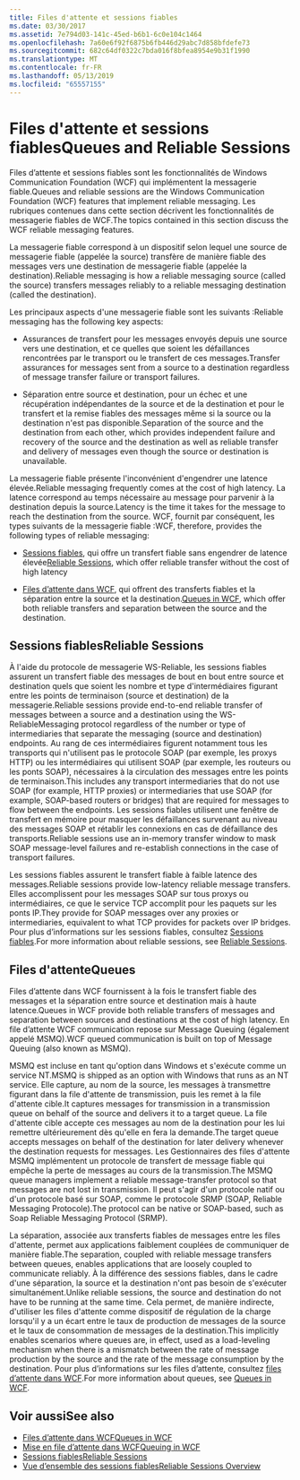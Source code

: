 ```yaml
---
title: Files d'attente et sessions fiables
ms.date: 03/30/2017
ms.assetid: 7e794d03-141c-45ed-b6b1-6c0e104c1464
ms.openlocfilehash: 7a60e6f92f6875b6fb446d29abc7d858bfdefe73
ms.sourcegitcommit: 682c64df0322c7bda016f8bfea8954e9b31f1990
ms.translationtype: MT
ms.contentlocale: fr-FR
ms.lasthandoff: 05/13/2019
ms.locfileid: "65557155"
---
```

# <a name="queues-and-reliable-sessions"></a><span data-ttu-id="5a753-102">Files d'attente et sessions fiables</span><span class="sxs-lookup"><span data-stu-id="5a753-102">Queues and Reliable Sessions</span></span>
<span data-ttu-id="5a753-103">Files d’attente et sessions fiables sont les fonctionnalités de Windows Communication Foundation (WCF) qui implémentent la messagerie fiable.</span><span class="sxs-lookup"><span data-stu-id="5a753-103">Queues and reliable sessions are the Windows Communication Foundation (WCF) features that implement reliable messaging.</span></span> <span data-ttu-id="5a753-104">Les rubriques contenues dans cette section décrivent les fonctionnalités de messagerie fiables de WCF.</span><span class="sxs-lookup"><span data-stu-id="5a753-104">The topics contained in this section discuss the WCF reliable messaging features.</span></span>  
  
 <span data-ttu-id="5a753-105">La messagerie fiable correspond à un dispositif selon lequel une source de messagerie fiable (appelée la source) transfère de manière fiable des messages vers une destination de messagerie fiable (appelée la destination).</span><span class="sxs-lookup"><span data-stu-id="5a753-105">Reliable messaging is how a reliable messaging source (called the source) transfers messages reliably to a reliable messaging destination (called the destination).</span></span>  
  
 <span data-ttu-id="5a753-106">Les principaux aspects d'une messagerie fiable sont les suivants :</span><span class="sxs-lookup"><span data-stu-id="5a753-106">Reliable messaging has the following key aspects:</span></span>  
  
- <span data-ttu-id="5a753-107">Assurances de transfert pour les messages envoyés depuis une source vers une destination, et ce quelles que soient les défaillances rencontrées par le transport ou le transfert de ces messages.</span><span class="sxs-lookup"><span data-stu-id="5a753-107">Transfer assurances for messages sent from a source to a destination regardless of message transfer failure or transport failures.</span></span>  
  
- <span data-ttu-id="5a753-108">Séparation entre source et destination, pour un échec et une récupération indépendantes de la source et de la destination et pour le transfert et la remise fiables des messages même si la source ou la destination n'est pas disponible.</span><span class="sxs-lookup"><span data-stu-id="5a753-108">Separation of the source and the destination from each other, which provides independent failure and recovery of the source and the destination as well as reliable transfer and delivery of messages even though the source or destination is unavailable.</span></span>  
  
 <span data-ttu-id="5a753-109">La messagerie fiable présente l'inconvénient d'engendrer une latence élevée.</span><span class="sxs-lookup"><span data-stu-id="5a753-109">Reliable messaging frequently comes at the cost of high latency.</span></span> <span data-ttu-id="5a753-110">La latence correspond au temps nécessaire au message pour parvenir à la destination depuis la source.</span><span class="sxs-lookup"><span data-stu-id="5a753-110">Latency is the time it takes for the message to reach the destination from the source.</span></span> <span data-ttu-id="5a753-111">WCF, fournit par conséquent, les types suivants de la messagerie fiable :</span><span class="sxs-lookup"><span data-stu-id="5a753-111">WCF, therefore, provides the following types of reliable messaging:</span></span>  
  
- <span data-ttu-id="5a753-112">[Sessions fiables](../../../../docs/framework/wcf/feature-details/reliable-sessions.md), qui offre un transfert fiable sans engendrer de latence élevée</span><span class="sxs-lookup"><span data-stu-id="5a753-112">[Reliable Sessions](../../../../docs/framework/wcf/feature-details/reliable-sessions.md), which offer reliable transfer without the cost of high latency</span></span>  
  
- <span data-ttu-id="5a753-113">[Files d’attente dans WCF](../../../../docs/framework/wcf/feature-details/queues-in-wcf.md), qui offrent des transferts fiables et la séparation entre la source et la destination.</span><span class="sxs-lookup"><span data-stu-id="5a753-113">[Queues in WCF](../../../../docs/framework/wcf/feature-details/queues-in-wcf.md), which offer both reliable transfers and separation between the source and the destination.</span></span>  
  
## <a name="reliable-sessions"></a><span data-ttu-id="5a753-114">Sessions fiables</span><span class="sxs-lookup"><span data-stu-id="5a753-114">Reliable Sessions</span></span>  
 <span data-ttu-id="5a753-115">À l'aide du protocole de messagerie WS-Reliable, les sessions fiables assurent un transfert fiable des messages de bout en bout entre source et destination quels que soient les nombre et type d'intermédiaires figurant entre les points de terminaison (source et destination) de la messagerie.</span><span class="sxs-lookup"><span data-stu-id="5a753-115">Reliable sessions provide end-to-end reliable transfer of messages between a source and a destination using the WS-ReliableMessaging protocol regardless of the number or type of intermediaries that separate the messaging (source and destination) endpoints.</span></span> <span data-ttu-id="5a753-116">Au rang de ces intermédiaires figurent notamment tous les transports qui n'utilisent pas le protocole SOAP (par exemple, les proxys HTTP) ou les intermédiaires qui utilisent SOAP (par exemple, les routeurs ou les ponts SOAP), nécessaires à la circulation des messages entre les points de terminaison.</span><span class="sxs-lookup"><span data-stu-id="5a753-116">This includes any transport intermediaries that do not use SOAP (for example, HTTP proxies) or intermediaries that use SOAP (for example, SOAP-based routers or bridges) that are required for messages to flow between the endpoints.</span></span> <span data-ttu-id="5a753-117">Les sessions fiables utilisent une fenêtre de transfert en mémoire pour masquer les défaillances survenant au niveau des messages SOAP et rétablir les connexions en cas de défaillance des transports.</span><span class="sxs-lookup"><span data-stu-id="5a753-117">Reliable sessions use an in-memory transfer window to mask SOAP message-level failures and re-establish connections in the case of transport failures.</span></span>  
  
 <span data-ttu-id="5a753-118">Les sessions fiables assurent le transfert fiable à faible latence des messages.</span><span class="sxs-lookup"><span data-stu-id="5a753-118">Reliable sessions provide low-latency reliable message transfers.</span></span> <span data-ttu-id="5a753-119">Elles accomplissent pour les messages SOAP sur tous proxys ou intermédiaires, ce que le service TCP accomplit pour les paquets sur les ponts IP.</span><span class="sxs-lookup"><span data-stu-id="5a753-119">They provide for SOAP messages over any proxies or intermediaries, equivalent to what TCP provides for packets over IP bridges.</span></span> <span data-ttu-id="5a753-120">Pour plus d’informations sur les sessions fiables, consultez [Sessions fiables](../../../../docs/framework/wcf/feature-details/reliable-sessions.md).</span><span class="sxs-lookup"><span data-stu-id="5a753-120">For more information about reliable sessions, see [Reliable Sessions](../../../../docs/framework/wcf/feature-details/reliable-sessions.md).</span></span>  
  
## <a name="queues"></a><span data-ttu-id="5a753-121">Files d'attente</span><span class="sxs-lookup"><span data-stu-id="5a753-121">Queues</span></span>  
 <span data-ttu-id="5a753-122">Files d’attente dans WCF fournissent à la fois le transfert fiable des messages et la séparation entre source et destination mais à haute latence.</span><span class="sxs-lookup"><span data-stu-id="5a753-122">Queues in WCF provide both reliable transfers of messages and separation between sources and destinations at the cost of high latency.</span></span> <span data-ttu-id="5a753-123">En file d’attente WCF communication repose sur Message Queuing (également appelé MSMQ).</span><span class="sxs-lookup"><span data-stu-id="5a753-123">WCF queued communication is built on top of Message Queuing (also known as MSMQ).</span></span>  
  
 <span data-ttu-id="5a753-124">MSMQ est incluse en tant qu'option dans Windows et s'exécute comme un service NT.</span><span class="sxs-lookup"><span data-stu-id="5a753-124">MSMQ is shipped as an option with Windows that runs as an NT service.</span></span> <span data-ttu-id="5a753-125">Elle capture, au nom de la source, les messages à transmettre figurant dans la file d'attente de transmission, puis les remet à la file d'attente cible.</span><span class="sxs-lookup"><span data-stu-id="5a753-125">It captures messages for transmission in a transmission queue on behalf of the source and delivers it to a target queue.</span></span> <span data-ttu-id="5a753-126">La file d'attente cible accepte ces messages au nom de la destination pour les lui remettre ultérieurement dès qu'elle en fera la demande.</span><span class="sxs-lookup"><span data-stu-id="5a753-126">The target queue accepts messages on behalf of the destination for later delivery whenever the destination requests for messages.</span></span> <span data-ttu-id="5a753-127">Les Gestionnaires des files d'attente MSMQ implémentent un protocole de transfert de message fiable qui empêche la perte de messages au cours de la transmission.</span><span class="sxs-lookup"><span data-stu-id="5a753-127">The MSMQ queue managers implement a reliable message-transfer protocol so that messages are not lost in transmission.</span></span> <span data-ttu-id="5a753-128">Il peut s'agir d'un protocole natif ou d'un protocole basé sur SOAP, comme le protocole SRMP (SOAP, Reliable Messaging Protocole).</span><span class="sxs-lookup"><span data-stu-id="5a753-128">The protocol can be native or SOAP-based, such as Soap Reliable Messaging Protocol (SRMP).</span></span>  
  
 <span data-ttu-id="5a753-129">La séparation, associée aux transferts fiables de messages entre les files d'attente, permet aux applications faiblement couplées de communiquer de manière fiable.</span><span class="sxs-lookup"><span data-stu-id="5a753-129">The separation, coupled with reliable message transfers between queues, enables applications that are loosely coupled to communicate reliably.</span></span> <span data-ttu-id="5a753-130">À la différence des sessions fiables, dans le cadre d'une séparation, la source et la destination n'ont pas besoin de s'exécuter simultanément.</span><span class="sxs-lookup"><span data-stu-id="5a753-130">Unlike reliable sessions, the source and destination do not have to be running at the same time.</span></span> <span data-ttu-id="5a753-131">Cela permet, de manière indirecte, d'utiliser les files d'attente comme dispositif de régulation de la charge lorsqu'il y a un écart entre le taux de production de messages de la source et le taux de consommation de messages de la destination.</span><span class="sxs-lookup"><span data-stu-id="5a753-131">This implicitly enables scenarios where queues are, in effect, used as a load-leveling mechanism when there is a mismatch between the rate of message production by the source and the rate of the message consumption by the destination.</span></span> <span data-ttu-id="5a753-132">Pour plus d’informations sur les files d’attente, consultez [files d’attente dans WCF](../../../../docs/framework/wcf/feature-details/queues-in-wcf.md).</span><span class="sxs-lookup"><span data-stu-id="5a753-132">For more information about queues, see [Queues in WCF](../../../../docs/framework/wcf/feature-details/queues-in-wcf.md).</span></span>  
  
## <a name="see-also"></a><span data-ttu-id="5a753-133">Voir aussi</span><span class="sxs-lookup"><span data-stu-id="5a753-133">See also</span></span>

- [<span data-ttu-id="5a753-134">Files d’attente dans WCF</span><span class="sxs-lookup"><span data-stu-id="5a753-134">Queues in WCF</span></span>](../../../../docs/framework/wcf/feature-details/queues-in-wcf.md)
- [<span data-ttu-id="5a753-135">Mise en file d’attente dans WCF</span><span class="sxs-lookup"><span data-stu-id="5a753-135">Queuing in WCF</span></span>](../../../../docs/framework/wcf/feature-details/queuing-in-wcf.md)
- [<span data-ttu-id="5a753-136">Sessions fiables</span><span class="sxs-lookup"><span data-stu-id="5a753-136">Reliable Sessions</span></span>](../../../../docs/framework/wcf/feature-details/reliable-sessions.md)
- [<span data-ttu-id="5a753-137">Vue d’ensemble des sessions fiables</span><span class="sxs-lookup"><span data-stu-id="5a753-137">Reliable Sessions Overview</span></span>](../../../../docs/framework/wcf/feature-details/reliable-sessions-overview.md)
